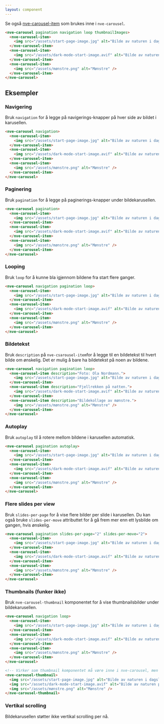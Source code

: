 ```yaml
---
layout: component
---
```


Se også [nve-carousel-item](./nve-carousel-item.html) som brukes inne i `nve-carousel`.

<CodeExamplePreview>

```html
<nve-carousel pagination navigation loop thumbnailImages>
  <nve-carousel-item>
    <img src="/assets/start-page-image.jpg" alt="Bilde av naturen i dagslys." />
  </nve-carousel-item>
  <nve-carousel-item>
    <img src="/assets/dark-mode-start-image.avif" alt="Bilde av naturen på natten." />
  </nve-carousel-item>
  <nve-carousel-item>
    <img src="/assets/mønstre.png" alt="Mønstre" />
  </nve-carousel-item>
</nve-carousel>
```

</CodeExamplePreview>

## Eksempler

### Navigering

Bruk `navigation` for å legge på navigerings-knapper på hver side av bildet i karusellen.
<CodeExamplePreview>

```html
<nve-carousel navigation>
  <nve-carousel-item>
    <img src="/assets/start-page-image.jpg" alt="Bilde av naturen i dagslys." />
  </nve-carousel-item>
  <nve-carousel-item>
    <img src="/assets/dark-mode-start-image.avif" alt="Bilde av naturen på natten." />
  </nve-carousel-item>
  <nve-carousel-item>
    <img src="/assets/mønstre.png" alt="Mønstre" />
  </nve-carousel-item>
</nve-carousel>
```

</CodeExamplePreview>

### Paginering

Bruk `pagination` for å legge på paginerings-knapper under bildekarusellen.

<CodeExamplePreview>

```html
<nve-carousel pagination>
  <nve-carousel-item>
    <img src="/assets/start-page-image.jpg" alt="Bilde av naturen i dagslys." />
  </nve-carousel-item>
  <nve-carousel-item>
    <img src="/assets/dark-mode-start-image.avif" alt="Bilde av naturen på natten." />
  </nve-carousel-item>
  <nve-carousel-item>
    <img src="/assets/mønstre.png" alt="Mønstre" />
  </nve-carousel-item>
</nve-carousel>
```

</CodeExamplePreview>

### Looping

Bruk `loop` for å kunne bla igjennom bildene fra start flere ganger.

<CodeExamplePreview>

```html
<nve-carousel navigation pagination loop>
  <nve-carousel-item>
    <img src="/assets/start-page-image.jpg" alt="Bilde av naturen i dagslys." />
  </nve-carousel-item>
  <nve-carousel-item>
    <img src="/assets/dark-mode-start-image.avif" alt="Bilde av naturen på natten." />
  </nve-carousel-item>
  <nve-carousel-item>
    <img src="/assets/mønstre.png" alt="Mønstre" />
  </nve-carousel-item>
</nve-carousel>
```

</CodeExamplePreview>

### Bildetekst

Bruk `description` på `nve-csarousel-item`for å legge til en bildetekst til hvert bilde om ønskelig. Det er mulig å bare ha bildetekst på noen av bildene.

<CodeExamplePreview>

```html
<nve-carousel navigation pagination loop>
  <nve-carousel-item description="Foto: Ola Nordmann.">
    <img src="/assets/start-page-image.jpg" alt="Bilde av naturen i dagslys." />
  </nve-carousel-item>
  <nve-carousel-item description="Fjellrekken på natten.">
    <img src="/assets/dark-mode-start-image.avif" alt="Bilde av naturen på natten." />
  </nve-carousel-item>
  <nve-carousel-item description="Bildekollage av mønstre.">
    <img src="/assets/mønstre.png" alt="Mønstre" />
  </nve-carousel-item>
</nve-carousel>
```

</CodeExamplePreview>

### Autoplay

Bruk `autoplay` til å rotere mellom bildene i karusellen automatisk.

<CodeExamplePreview>

```html
<nve-carousel pagination autoplay>
  <nve-carousel-item>
    <img src="/assets/start-page-image.jpg" alt="Bilde av naturen i dagslys." />
  </nve-carousel-item>
  <nve-carousel-item>
    <img src="/assets/dark-mode-start-image.avif" alt="Bilde av naturen på natten." />
  </nve-carousel-item>
  <nve-carousel-item>
    <img src="/assets/mønstre.png" alt="Mønstre" />
  </nve-carousel-item>
</nve-carousel>
```

</CodeExamplePreview>

### Flere slides per view

Bruk `slides-per-page` for å vise flere bilder per slide i karusellen. Du kan også bruke `slides-per-move` attributtet for å gå frem mer enn ett lysbilde om gangen, hvis ønskelig.

<CodeExamplePreview>

```html
<nve-carousel pagination slides-per-page="2" slides-per-move="2">
  <nve-carousel-item>
    <img src="/assets/start-page-image.jpg" alt="Bilde av naturen i dagslys." />
  </nve-carousel-item>
  <nve-carousel-item>
    <img src="/assets/dark-mode-start-image.avif" alt="Bilde av naturen på natten." />
  </nve-carousel-item>
  <nve-carousel-item>
    <img src="/assets/mønstre.png" alt="Mønstre" />
  </nve-carousel-item>
</nve-carousel>
```

</CodeExamplePreview>

### Thumbnails (funker ikke)

Bruk `nve-carousel-thumbnail` komponentet for å vise thumbnailsbilder under bildekarusellen.

<CodeExamplePreview>

```html
<nve-carousel navigation loop>
  <nve-carousel-item>
    <img src="/assets/start-page-image.jpg" alt="Bilde av naturen i dagslys." />
  </nve-carousel-item>
  <nve-carousel-item>
    <img src="/assets/dark-mode-start-image.avif" alt="Bilde av naturen på natten." />
  </nve-carousel-item>
  <nve-carousel-item>
    <img src="/assets/mønstre.png" alt="Mønstre" />
  </nve-carousel-item>
</nve-carousel>

<!-- Virker som thumbnail komponentet må være inne i nve-carousel, men får ikke til å funke. -->
<nve-carousel-thumbnail>
  <img src="/assets/start-page-image.jpg" alt="Bilde av naturen i dagslys." />
  <img src="/assets/dark-mode-start-image.avif" alt="Bilde av naturen på natten." />
  <img src="/assets/mønstre.png" alt="Mønstre" />
</nve-carousel-thumbnail>
```

</CodeExamplePreview>

### Vertikal scrolling

Bildekarusellen støtter ikke vertikal scrolling per nå.
